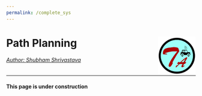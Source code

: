 ```yaml
---
permalink: /complete_sys
---
```


# Path Planning <a href="../../index.html"><img style="float: right;" src="/img/logo_circle.png" height="100" width="100">

###### Author: *[Shubham Shrivastava](http://www.towardsautonomy.com/#shubham)*   

---

#### This page is under construction
